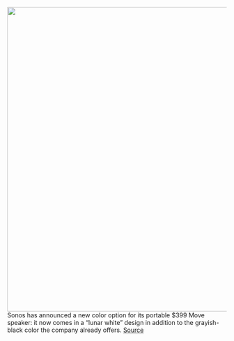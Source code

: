 <img src='https://cdn.vox-cdn.com/uploads/chorus_asset/file/11490453/a-01.0.png' width='700px' /><br/>
Sonos has announced a new color option for its portable $399 Move speaker: it now comes in a “lunar white” design in addition to the grayish-black color the company already offers.
<a href='https://www.theverge.com/circuitbreaker/21292779/sonos-move-lunar-white-software-update-battery-life-price'> Source <a/>